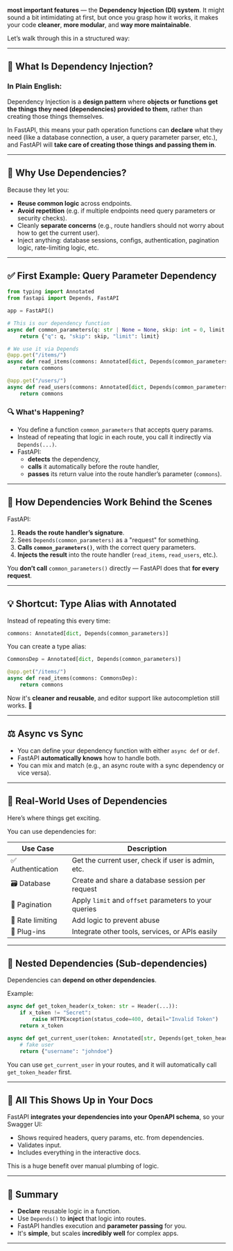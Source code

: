 **most important features** — the **Dependency Injection (DI) system**. It might sound a bit intimidating at first, but once you grasp how it works, it makes your code **cleaner**, **more modular**, and **way more maintainable**.

Let’s walk through this in a structured way:

---

## 🔧 What Is Dependency Injection?

### In Plain English:
Dependency Injection is a **design pattern** where **objects or functions get the things they need (dependencies) provided to them**, rather than creating those things themselves.

In FastAPI, this means your path operation functions can **declare** what they need (like a database connection, a user, a query parameter parser, etc.), and FastAPI will **take care of creating those things and passing them in**.

---

## 🎯 Why Use Dependencies?

Because they let you:
- **Reuse common logic** across endpoints.
- **Avoid repetition** (e.g. if multiple endpoints need query parameters or security checks).
- Cleanly **separate concerns** (e.g., route handlers should not worry about how to get the current user).
- Inject anything: database sessions, configs, authentication, pagination logic, rate-limiting logic, etc.

---

## ✅ First Example: Query Parameter Dependency

```python
from typing import Annotated
from fastapi import Depends, FastAPI

app = FastAPI()

# This is our dependency function
async def common_parameters(q: str | None = None, skip: int = 0, limit: int = 100):
    return {"q": q, "skip": skip, "limit": limit}

# We use it via Depends
@app.get("/items/")
async def read_items(commons: Annotated[dict, Depends(common_parameters)]):
    return commons

@app.get("/users/")
async def read_users(commons: Annotated[dict, Depends(common_parameters)]):
    return commons
```

### 🔍 What's Happening?

- You define a function `common_parameters` that accepts query params.
- Instead of repeating that logic in each route, you call it indirectly via `Depends(...)`.
- FastAPI:
  - **detects** the dependency,
  - **calls** it automatically before the route handler,
  - **passes** its return value into the route handler’s parameter (`commons`).

---

## 🧠 How Dependencies Work Behind the Scenes

FastAPI:
1. **Reads the route handler’s signature**.
2. Sees `Depends(common_parameters)` as a "request" for something.
3. **Calls `common_parameters()`**, with the correct query parameters.
4. **Injects the result** into the route handler (`read_items`, `read_users`, etc.).

You **don’t call** `common_parameters()` directly — FastAPI does that **for every request**.

---

## 💡 Shortcut: Type Alias with Annotated

Instead of repeating this every time:
```python
commons: Annotated[dict, Depends(common_parameters)]
```

You can create a type alias:

```python
CommonsDep = Annotated[dict, Depends(common_parameters)]

@app.get("/items/")
async def read_items(commons: CommonsDep):
    return commons
```

Now it's **cleaner and reusable**, and editor support like autocompletion still works. 🧼

---

## ⚖️ Async vs Sync

- You can define your dependency function with either `async def` or `def`.
- FastAPI **automatically knows** how to handle both.
- You can mix and match (e.g., an async route with a sync dependency or vice versa).

---

## 🔐 Real-World Uses of Dependencies

Here’s where things get exciting.

You can use dependencies for:

| Use Case | Description |
|----------|-------------|
| ✅ Authentication | Get the current user, check if user is admin, etc. |
| 🗃️ Database | Create and share a database session per request |
| 🔁 Pagination | Apply `limit` and `offset` parameters to your queries |
| 🚧 Rate limiting | Add logic to prevent abuse |
| 🧩 Plug-ins | Integrate other tools, services, or APIs easily |

---

## 🌳 Nested Dependencies (Sub-dependencies)

Dependencies can **depend on other dependencies**.

Example:

```python
async def get_token_header(x_token: str = Header(...)):
    if x_token != "Secret":
        raise HTTPException(status_code=400, detail="Invalid Token")
    return x_token

async def get_current_user(token: Annotated[str, Depends(get_token_header)]):
    # fake user
    return {"username": "johndoe"}
```

You can use `get_current_user` in your routes, and it will automatically call `get_token_header` first.

---

## 📜 All This Shows Up in Your Docs

FastAPI **integrates your dependencies into your OpenAPI schema**, so your Swagger UI:

- Shows required headers, query params, etc. from dependencies.
- Validates input.
- Includes everything in the interactive docs.

This is a huge benefit over manual plumbing of logic.

---

## 💎 Summary

- **Declare** reusable logic in a function.
- Use `Depends()` to **inject** that logic into routes.
- FastAPI handles execution and **parameter passing** for you.
- It's **simple**, but scales **incredibly well** for complex apps.

---

